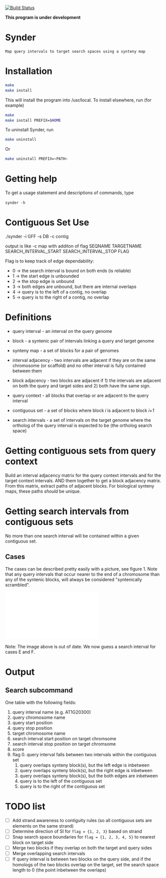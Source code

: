 [![Build Status](https://travis-ci.org/arendsee/synder.svg?branch=master)](https://travis-ci.org/arendsee/synder)

**This program is under development**

# Synder

    Map query intervals to target search spaces using a synteny map

# Installation

``` bash
make
make install
```

This will install the program into /usr/local. To install elsewhere, run (for
example)

``` bash
make
make install PREFIX=$HOME
```

To uninstall Synder, run

``` bash
make uninstall
```

Or

``` bash
make uninstall PREFIX=<PATH>
```

# Getting help

To get a usage statement and descriptions of commands, type

`synder -h`

# Contiguous Set Use

./synder -i GFF -s DB -c contig

output is like -c map with additon of flag
SEQNAME TARGETNAME SEARCH_INTERVAL_START SEARCH_INTERVAL_STOP FLAG

Flag is to keep track of edge dependability:

 * 0 -> the search interval is bound on both ends (is reliable)
 * 1 -> the start edge is unbounded
 * 2 -> the stop edge is unbound
 * 3 -> both edges are unbound, but there are internal overlaps
 * 4 -> query is to the left of a contig, no overlap
 * 5 -> query is to the right of a contig, no overlap

# Definitions

 * query interval - an interval on the query genome

 * block - a syntenic pair of intervals linking a query and target genome

 * synteny map - a set of blocks for a pair of genomes

 * interval adjacency - two intervals are adjacent if they are on the same
   chromosome (or scaffold) and no other interval is fully contained between
   them

 * block adjacency - two blocks are adjacent if 1) the intervals are adjacent on
   both the query and target sides and 2) both have the same sign.

 * query context - all blocks that overlap or are adjacent to the query interval

 * contiguous set - a set of blocks where block *i* is adjacent to block *i+1*

 * search intervals - a set of intervals on the target genome where the
   ortholog of the query interval is expected to be (the ortholog search space)

# Getting contiguous sets from query context

Build an interval adjacency matrix for the query context intervals and for the
target context intervals. AND them together to get a block adjacency matrix.
From this matrix, extract paths of adjacent blocks. For biological synteny
maps, these paths *should* be unique.

# Getting search intervals from contiguous sets

No more than one search interval will be contained within a given contiguous set. 

## Cases

The cases can be described pretty easily with a picture, see figure 1. Note
that any query intervals that occur nearer to the end of a chromosome than any
of the syntenic blocks, will always be considered "syntenically scrambled".

 ![Contiguous set to search interval. Cases E and F are considered syntenically scrambled so no search interval is obtained.](figures/contiguous-set-to-search-interval.pdf)

Note: The image above is out of date. We now guess a search interval for cases
E and F.

# Output

## Search subcommand

One table with the following fields:
 1. query interval name (e.g. AT1G20300)
 2. query chromosome name
 3. query start position
 4. query stop position
 5. target chromosome name
 6. search interval start position on target chromsome
 7. search interval stop position on target chromsome
 8. score
 9. flag
    0. query interval falls between two intervals within the contiguous set
    1. query overlaps synteny block(s), but the left edge is inbetween
    2. query overlaps synteny block(s), but the right edge is inbetween
    3. query overlaps synteny block(s), but the both edges are inbetween
    4. query is to the left of the contiguous set
    5. query is to the right of the contiguous set

# TODO list

 - [ ] Add strand awareness to contiguity rules (so all contiguous sets are elements on the same strand)
 - [ ] Determine direction of SI for `flag = {1, 2, 3}` based on strand
 - [ ] Snap search space boundaries for `flag = {1, 2, 3, 4, 5}` to nearest block on target side
 - [ ] Merge two blocks if they overlap on both the target and query sides
 - [ ] Merge overlapping search intervals
 - [ ] If query interval is between two blocks on the query side, and if the homologs of the two blocks overlap on the target, set the search space length to 0 (the point inbetween the overlaps)
